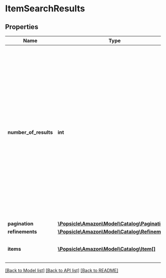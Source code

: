 # ItemSearchResults

## Properties
Name | Type | Description | Notes
------------ | ------------- | ------------- | -------------
**number_of_results** | **int** | The estimated total number of products matched by the search query (only results up to the page count limit will be returned per request regardless of the number found).  Note: The maximum number of items (ASINs) that can be returned and paged through is 1000. | 
**pagination** | [**\Popsicle\Amazon\Model\Catalog\Pagination**](Pagination.md) |  | 
**refinements** | [**\Popsicle\Amazon\Model\Catalog\Refinements**](Refinements.md) |  | 
**items** | [**\Popsicle\Amazon\Model\Catalog\Item[]**](Item.md) | A list of items from the Amazon catalog. | 

[[Back to Model list]](../../README.md#documentation-for-models) [[Back to API list]](../../README.md#documentation-for-api-endpoints) [[Back to README]](../../README.md)

